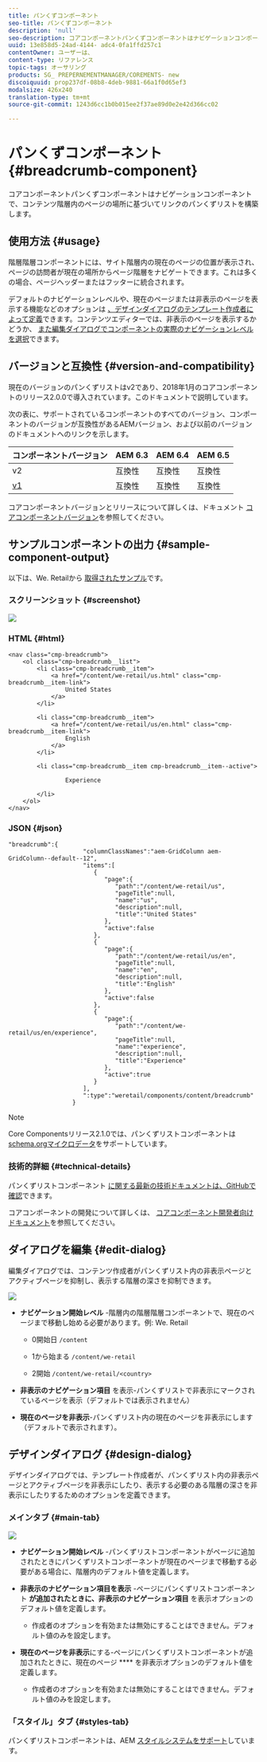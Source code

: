 ```yaml
---
title: パンくずコンポーネント
seo-title: パンくずコンポーネント
description: 'null'
seo-description: コアコンポーネントパンくずコンポーネントはナビゲーションコンポーネントで、コンテンツ階層内のページの場所に基づいてリンクのパンくずリストを構築します。
uuid: 13e858d5-24ad-4144- adc4-0fa1ffd257c1
contentOwner: ユーザーは、
content-type: リファレンス
topic-tags: オーサリング
products: SG_ PREPERNEMENTMANAGER/COREMENTS- new
discoiquuid: prop237df-08b8-4deb-9881-66a1f0d65ef3
modalsize: 426x240
translation-type: tm+mt
source-git-commit: 1243d6cc1b0b015ee2f37ae89d0e2e42d366cc02

---
```



# パンくずコンポーネント{#breadcrumb-component}

コアコンポーネントパンくずコンポーネントはナビゲーションコンポーネントで、コンテンツ階層内のページの場所に基づいてリンクのパンくずリストを構築します。

## 使用方法 {#usage}

階層階層コンポーネントには、サイト階層内の現在のページの位置が表示され、ページの訪問者が現在の場所からページ階層をナビゲートできます。これは多くの場合、ページヘッダーまたはフッターに統合されます。

デフォルトのナビゲーションレベルや、現在のページまたは非表示のページを表示する機能などのオプションは [、デザインダイアログのテンプレート作成者によって定義](#design-dialog)できます。コンテンツエディターでは、非表示のページを表示するかどうか、 [また編集ダイアログでコンポーネントの実際のナビゲーションレベルを選択](#edit-dialog)できます。

## バージョンと互換性 {#version-and-compatibility}

現在のバージョンのパンくずリストはv2であり、2018年1月のコアコンポーネントのリリース2.0.0で導入されています。このドキュメントで説明しています。

次の表に、サポートされているコンポーネントのすべてのバージョン、コンポーネントのバージョンが互換性があるAEMバージョン、および以前のバージョンのドキュメントへのリンクを示します。

| コンポーネントバージョン | AEM 6.3 | AEM 6.4 | AEM 6.5 |
|--- |--- |--- |--- |
| v2 | 互換性 | 互換性 | 互換性 |
| [v1](breadcrumb-v1.md) | 互換性 | 互換性 | 互換性 |

コアコンポーネントバージョンとリリースについて詳しくは、ドキュメント [コアコンポーネントバージョン](versions.md)を参照してください。

## サンプルコンポーネントの出力 {#sample-component-output}

以下は、We. Retailから [取得されたサンプル](https://helpx.adobe.com/experience-manager/6-5/sites/developing/using/we-retail.html)です。

### スクリーンショット {#screenshot}

![](assets/chlimage_1.png)

### HTML {#html}

```
<nav class="cmp-breadcrumb">
    <ol class="cmp-breadcrumb__list">
        <li class="cmp-breadcrumb__item">
            <a href="/content/we-retail/us.html" class="cmp-breadcrumb__item-link">
                United States
            </a>
        </li>
    
        <li class="cmp-breadcrumb__item">
            <a href="/content/we-retail/us/en.html" class="cmp-breadcrumb__item-link">
                English
            </a>
        </li>
    
        <li class="cmp-breadcrumb__item cmp-breadcrumb__item--active">
            
                Experience
            
        </li>
    </ol>
</nav>
```

### JSON {#json}

```
"breadcrumb":{  
                     "columnClassNames":"aem-GridColumn aem-GridColumn--default--12",
                     "items":[  
                        {  
                           "page":{  
                              "path":"/content/we-retail/us",
                              "pageTitle":null,
                              "name":"us",
                              "description":null,
                              "title":"United States"
                           },
                           "active":false
                        },
                        {  
                           "page":{  
                              "path":"/content/we-retail/us/en",
                              "pageTitle":null,
                              "name":"en",
                              "description":null,
                              "title":"English"
                           },
                           "active":false
                        },
                        {  
                           "page":{  
                              "path":"/content/we-retail/us/en/experience",
                              "pageTitle":null,
                              "name":"experience",
                              "description":null,
                              "title":"Experience"
                           },
                           "active":true
                        }
                     ],
                     ":type":"weretail/components/content/breadcrumb"
                  }
```

>[!NOTE]
>
>Core Componentsリリース2.1.0では、パンくずリストコンポーネントは [schema.orgマイクロデータ](https://schema.org/BreadcrumbList)をサポートしています。

### 技術的詳細 {#technical-details}

パンくずリストコンポーネント [に関する最新の技術ドキュメントは、GitHubで確認](https://github.com/adobe/aem-core-wcm-components/blob/master/content/src/content/jcr_root/apps/core/wcm/components/breadcrumb/v2/breadcrumb)できます。

コアコンポーネントの開発について詳しくは、 [コアコンポーネント開発者向けドキュメント](developing.md)を参照してください。

## ダイアログを編集 {#edit-dialog}

編集ダイアログでは、コンテンツ作成者がパンくずリスト内の非表示ページとアクティブページを抑制し、表示する階層の深さを抑制できます。

![](assets/screen_shot_2018-01-12at124250.png)

* **ナビゲーション開始レベル** -階層内の階層階層コンポーネントで、現在のページまで移動し始める必要があります。例: We. Retail

   * 0開始日 `/content`

   * 1から始まる `/content/we-retail`
   * 2開始 `/content/we-retail/<country>`

* **非表示のナビゲーション項目** を表示-パンくずリストで非表示にマークされているページを表示（デフォルトでは表示されません）
* **現在のページを非表示**-パンくずリスト内の現在のページを非表示にします（デフォルトで表示されます）。

## デザインダイアログ {#design-dialog}

デザインダイアログでは、テンプレート作成者が、パンくずリスト内の非表示ページとアクティブページを非表示にしたり、表示する必要のある階層の深さを非表示にしたりするためのオプションを定義できます。

### メインタブ {#main-tab}

![](assets/screen_shot_2018-01-12at124437.png)

* **ナビゲーション開始レベル** -パンくずリストコンポーネントがページに追加されたときにパンくずリストコンポーネントが現在のページまで移動する必要がある場合に、階層内のデフォルト値を定義します。
* **非表示のナビゲーション項目を表示** -ページにパンくずリストコンポーネント **が追加されたときに、非表示のナビゲーション項目** を表示オプションのデフォルト値を定義します。

   * 作成者のオプションを有効または無効にすることはできません。デフォルト値のみを設定します。

* **現在のページを非表示**にする-ページにパンくずリストコンポーネントが追加されたときに、現在のページ **** を非表示オプションのデフォルト値を定義します。

   * 作成者のオプションを有効または無効にすることはできません。デフォルト値のみを設定します。

### 「スタイル」タブ {#styles-tab}

パンくずリストコンポーネントは、AEM [スタイルシステムをサポート](authoring.md#component-styling)しています。